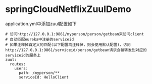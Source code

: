 # springCloudNetflixZuulDemo

application.yml中添加zuul配置如下
```
# 访问http://127.0.0.1:9861/myperson/person/getbean来访问client
# 自动匹配eureka中注册的serviceid
# 如果注释掉自定义的匹配(以下配置均注释掉，则会使用默认配置)，访问http://127.0.0.1:9861/serviceid/person/getbean请求会被转发到对应的serviceid的服务上
zuul:
  routes:
    users:
      path: /myperson/**
      serviceId: HelloClient
```
